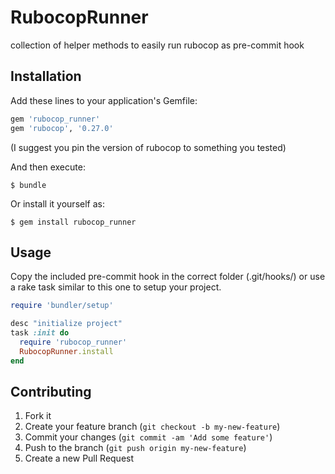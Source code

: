 # RubocopRunner

collection of helper methods to easily run rubocop as pre-commit hook

## Installation

Add these lines to your application's Gemfile:

```ruby
gem 'rubocop_runner'
gem 'rubocop', '0.27.0'
```

(I suggest you pin the version of rubocop to something you tested)

And then execute:

    $ bundle

Or install it yourself as:

    $ gem install rubocop_runner

## Usage

Copy the included pre-commit hook in the correct folder (.git/hooks/) or use a
rake task similar to this one to setup your project.

``` ruby
require 'bundler/setup'

desc "initialize project"
task :init do
  require 'rubocop_runner'
  RubocopRunner.install
end
```

## Contributing

1. Fork it
2. Create your feature branch (`git checkout -b my-new-feature`)
3. Commit your changes (`git commit -am 'Add some feature'`)
4. Push to the branch (`git push origin my-new-feature`)
5. Create a new Pull Request
